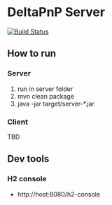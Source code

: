 # DeltaPnP Server
[![Build Status](https://travis-ci.org/DeltaTrees/DeltaPnP.svg?branch=master)](https://travis-ci.org/DeltaTrees/DeltaPnP)

## How to run
### Server
1. run in server folder
2. mvn clean package
3. java -jar target/server-*.jar

### Client
TBD

## Dev tools
### H2 console
- http://host:8080/h2-console